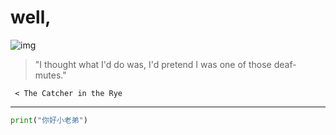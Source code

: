 # well,

![img](https://vignette.wikia.nocookie.net/ghostintheshell/images/f/fe/Laughing_man.svg/revision/latest/scale-to-width-down/300?cb=20100909044445&path-prefix=en)

 
 > "I thought what I'd do was, I'd pretend I was one of those deaf-mutes."

     < The Catcher in the Rye
 
 
 ------
 
 ```python
 print("你好小老弟")
 ```
